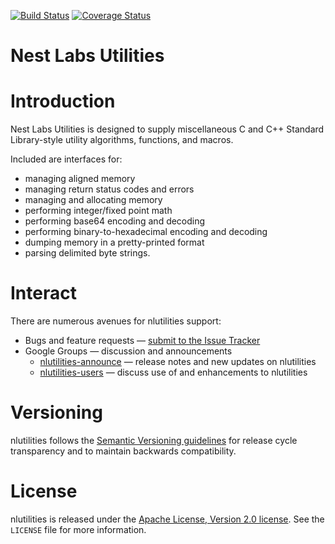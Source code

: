 [![Build Status][nlutilities-travis-svg]][nlutilities-travis]
[![Coverage Status][nlutilities-codecov-svg]][nlutilities-codecov]

Nest Labs Utilities
===================

# Introduction

Nest Labs Utilities is designed to supply miscellaneous C and C++
Standard Library-style utility algorithms, functions, and macros.

Included are interfaces for:

* managing aligned memory
* managing return status codes and errors
* managing and allocating memory
* performing integer/fixed point math
* performing base64 encoding and decoding
* performing binary-to-hexadecimal encoding and decoding
* dumping memory in a pretty-printed format
* parsing delimited byte strings.

[nlutilities-travis]: https://travis-ci.org/nestlabs/nlutilities
[nlutilities-travis-svg]: https://travis-ci.org/nestlabs/nlutilities.svg?branch=master
[nlutilities-codecov]: https://codecov.io/gh/nestlabs/nlutilities
[nlutilities-codecov-svg]: https://codecov.io/gh/nestlabs/nlutilities/branch/master/graph/badge.svg

# Interact

There are numerous avenues for nlutilities support:

  * Bugs and feature requests — [submit to the Issue Tracker](https://github.com/nestlabs/nlutilities/issues)
  * Google Groups — discussion and announcements
    * [nlutilities-announce](https://groups.google.com/forum/#!forum/nlutilities-announce) — release notes and new updates on nlutilities
    * [nlutilities-users](https://groups.google.com/forum/#!forum/nlutilities-users) — discuss use of and enhancements to nlutilities

# Versioning

nlutilities follows the [Semantic Versioning guidelines](http://semver.org/) 
for release cycle transparency and to maintain backwards compatibility.

# License

nlutilities is released under the [Apache License, Version 2.0 license](https://opensource.org/licenses/Apache-2.0). 
See the `LICENSE` file for more information.
